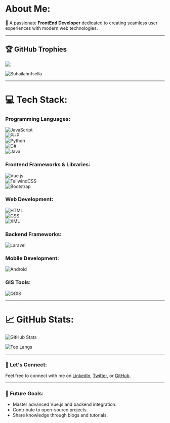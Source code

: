 # About Me:

👋 A passionate **FrontEnd Developer** dedicated to creating seamless user experiences with modern web technologies.

---

## 🏆 GitHub Trophies

![](https://github-profile-trophy.vercel.app/?username=Suhailahnfsella&theme=tokyonight&no-frame=false&no-bg=false&margin-w=4)

<p align="left"> <img src="https://komarev.com/ghpvc/?username=Suhailahnfsella&label=Profile%20views&color=0000FF&style=for-the-badge" alt="Suhailahnfsella" /> </p>

---

# 💻 Tech Stack:

### Programming Languages:
![JavaScript](https://img.shields.io/badge/javascript-%23323330.svg?style=for-the-badge&logo=javascript&logoColor=%23F7DF1E)  
![PHP](https://img.shields.io/badge/php-%23777BB4.svg?style=for-the-badge&logo=php&logoColor=white)  
![Python](https://img.shields.io/badge/python-3670A0?style=for-the-badge&logo=python&logoColor=ffdd54)  
![C#](https://img.shields.io/badge/c%23-%23239120.svg?style=for-the-badge&logo=csharp&logoColor=white)  
![Java](https://img.shields.io/badge/java-%23ED8B00.svg?style=for-the-badge&logo=openjdk&logoColor=white)  

### Frontend Frameworks & Libraries:
![Vue.js](https://img.shields.io/badge/vuejs-%2335495e.svg?style=for-the-badge&logo=vue-dot-js&logoColor=%234FC08D)  
![TailwindCSS](https://img.shields.io/badge/tailwindcss-%2338B2AC.svg?style=for-the-badge&logo=tailwind-css&logoColor=white)  
![Bootstrap](https://img.shields.io/badge/bootstrap-%23563D7C.svg?style=for-the-badge&logo=bootstrap&logoColor=white)  

### Web Development:
![HTML](https://img.shields.io/badge/html5-%23E34F26.svg?style=for-the-badge&logo=html5&logoColor=white)  
![CSS](https://img.shields.io/badge/css3-%231572B6.svg?style=for-the-badge&logo=css3&logoColor=white)  
![XML](https://img.shields.io/badge/xml-%23f0db4f.svg?style=for-the-badge&logo=xml&logoColor=white)  

### Backend Frameworks:
![Laravel](https://img.shields.io/badge/laravel-%23FF2D20.svg?style=for-the-badge&logo=laravel&logoColor=white)

### Mobile Development:
![Android](https://img.shields.io/badge/android-%233DDC84.svg?style=for-the-badge&logo=android&logoColor=white)

### GIS Tools:
![QGIS](https://img.shields.io/badge/qgis-%234C771F.svg?style=for-the-badge&logo=qgis&logoColor=white)

---

# 📈 GitHub Stats:

![GitHub Stats](https://github-readme-stats.vercel.app/api?username=Suhailahnfsella&show_icons=true&theme=tokyonight)

![Top Langs](https://github-readme-stats.vercel.app/api/top-langs/?username=Suhailahnfsella&layout=compact&theme=tokyonight)

---

### 🔗 Let's Connect:
Feel free to connect with me on [LinkedIn](#), [Twitter](#), or [GitHub](https://github.com/Suhailahnfsella).

---

### 🚀 Future Goals:
- Master advanced Vue.js and backend integration.
- Contribute to open-source projects.
- Share knowledge through blogs and tutorials.

